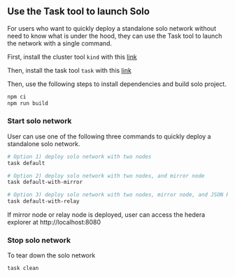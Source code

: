 ## Use the Task tool to launch Solo

For users who want to quickly deploy a standalone solo network without need to know what is under the hood,
they can use the Task tool to launch the network with a single command.

First, install the cluster tool `kind` with this [link](https://kind.sigs.k8s.io/docs/user/quick-start#installation)

Then, install the task tool `task` with this [link](https://taskfile.dev/installation/)

Then, use the following steps to install dependencies and build solo project.

```bash
npm ci
npm run build
```

### Start solo network

User can use one of the following three commands to quickly deploy a standalone solo network.

```bash
# Option 1) deploy solo network with two nodes
task default

# Option 2) deploy solo network with two nodes, and mirror node
task default-with-mirror

# Option 3) deploy solo network with two nodes, mirror node, and JSON RPC relay
task default-with-relay
```

If mirror node or relay node is deployed, user can access the hedera explorer at http://localhost:8080

### Stop solo network

To tear down the solo network

```bash
task clean
```
